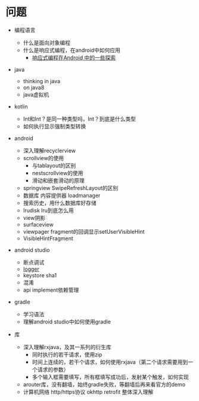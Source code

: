 # 问题

+ 编程语言
  + 什么是面向对象编程
  + 什么是响应式编程，在android中如何应用
    + [响应式编程在Android 中的一些探索](https://juejin.im/post/5c026915f265da615876e42e)
+ java
  + thinking in java
  + on java8
  + java虚拟机
+ kotlin
  + Int和Int？是同一种类型吗，Int？到底是什么类型
  + 如何执行显示强制类型转换

+ android
  + 深入理解recyclerview
  + scrollview的使用
    + 与tablayout的区别
    + nestscrollview的使用
    + 滑动和嵌套滑动的原理
  + springview  SwipeRefreshLayout的区别
  + 数据库 内容提供器 loadmanager
  + 搜索历史，用什么数据库好存储
  + lrudisk lru到底怎么用
  + view阴影
  + surfaceview
  + viewpager fragment的回调显示setUserVisibleHint
  + VisibleHintFragment
+ android studio
  + 断点调试
  + [logger](https://github.com/orhanobut/logger)
  + keystore sha1
  + 混淆
  + api implement依赖管理
+ gradle
  + 学习语法
  + 理解android studio中如何使用gradle

+ 库
  + 深入理解rxjava，及其一系列的衍生库
    + 同时执行的若干请求，使用zip
    + 时间上连续的，若干个请求，如何使用rxjava（第二个请求需要用到一个请求的参数）
    + 多个输入框需要填写，所有框填写成功后，发射某个触发，如何实现
  + arouter库，没有翻墙，始终gradle失败，等翻墙后再来看官方的demo
  + 计算机网络 http/https协议 okhttp retrofit 整体深入理解